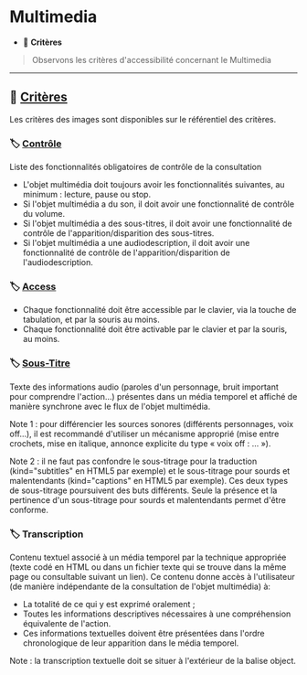 # Multimedia

*  🔖 **Critères**

> Observons les critères d'accessibilité concernant le Multimedia

___

## 📑 [Critères](https://www.numerique.gouv.fr/publications/rgaa-accessibilite/methode/criteres/#topic)

Les critères des images sont disponibles sur le référentiel des critères.

### 🏷️ **[Contrôle](https://references.modernisation.gouv.fr/rgaa-accessibilite/glossaire.html#contrle-de-la-consultation-dun-media-temporel)**

Liste des fonctionnalités obligatoires de contrôle de la consultation

* L'objet multimédia doit toujours avoir les fonctionnalités suivantes, au minimum : lecture, pause ou stop.
* Si l'objet multimédia a du son, il doit avoir une fonctionnalité de contrôle du volume.
* Si l'objet multimédia a des sous-titres, il doit avoir une fonctionnalité de contrôle de l'apparition/disparition des sous-titres.
* Si l'objet multimédia a une audiodescription, il doit avoir une fonctionnalité de contrôle de l'apparition/disparition de l'audiodescription.

### 🏷️ **[Access](https://references.modernisation.gouv.fr/rgaa-accessibilite/glossaire.html#controle-son)**

* Chaque fonctionnalité doit être accessible par le clavier, via la touche de tabulation, et par la souris au moins.
* Chaque fonctionnalité doit être activable par le clavier et par la souris, au moins.

### 🏷️ **[Sous-Titre](https://references.modernisation.gouv.fr/rgaa-accessibilite/glossaire.html#soustitres-synchroniss-objet-multimdia)**

Texte des informations audio (paroles d'un personnage, bruit important pour comprendre l'action…) présentes dans un média temporel et affiché de manière synchrone avec le flux de l'objet multimédia.

Note 1 : pour différencier les sources sonores (différents personnages, voix off…), il est recommandé d'utiliser un mécanisme approprié (mise entre crochets, mise en italique, annonce explicite du type « voix off : … »).

Note 2 : il ne faut pas confondre le sous-titrage pour la traduction (kind="subtitles" en HTML5 par exemple) et le sous-titrage pour sourds et malentendants (kind="captions" en HTML5 par exemple). Ces deux types de sous-titrage poursuivent des buts différents. Seule la présence et la pertinence d'un sous-titrage pour sourds et malentendants permet d'être conforme.

### 🏷️ **Transcription**

Contenu textuel associé à un média temporel par la technique appropriée (texte codé en HTML ou dans un fichier texte qui se trouve dans la même page ou consultable suivant un lien). Ce contenu donne accès à l'utilisateur (de manière indépendante de la consultation de l'objet multimédia) à:
* La totalité de ce qui y est exprimé oralement ;
* Toutes les informations descriptives nécessaires à une compréhension équivalente de l'action.
* Ces informations textuelles doivent être présentées dans l'ordre chronologique de leur apparition dans le média temporel.

Note : la transcription textuelle doit se situer à l'extérieur de la balise object.